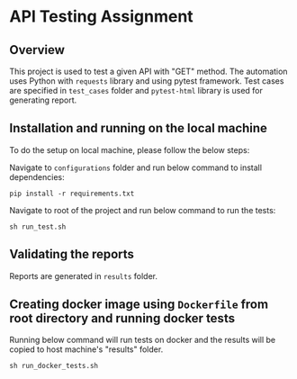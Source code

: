 # API Testing Assignment

## Overview
This project is used to test a given API with "GET" method. The automation uses Python with `requests` library and using pytest framework.
Test cases are specified in `test_cases` folder and `pytest-html` library is used for generating report.


## Installation and running on the local machine
To do the setup on local machine, please follow the below steps:

Navigate to `configurations` folder and run below command to install dependencies:
```
pip install -r requirements.txt
```
Navigate to root of the project and run below command to run the tests:
```
sh run_test.sh
```

## Validating the reports

Reports are generated in `results` folder.

## Creating docker image using `Dockerfile` from root directory and running docker tests 

Running below command will run tests on docker and the results will be copied to host machine's "results" folder.

```
sh run_docker_tests.sh
```